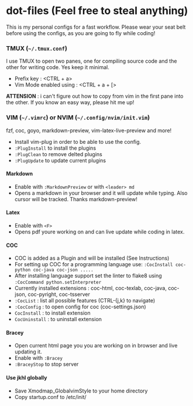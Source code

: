 # dot-files (Feel free to steal anything)
This is my personal configs for a fast workflow. Please wear your seat belt before using the configs, as you are going to fly while coding!   



### TMUX (`~/.tmux.conf`)
I use TMUX to open two panes, one for compiling source code and the other for writing code. Yes keep it minimal. 
* Prefix key : <CTRL + a>
* Vim Mode enabled using : <CTRL + a + [> 

**ATTENSION** : i can't figure out how to copy from vim in the first pane into the other. If you know an easy way, please hit me up! 

### VIM (`~/.vimrc`) or NVIM (`~/.config/nvim/init.vim`)

fzf, coc, goyo, markdown-preview, vim-latex-live-preview and more! 

* Install vim-plug in order to be able to use the config.
* `:PlugInstall` to install the plugins 
* `:PlugClean` to remove delted plugins 
* `:PlugUpdate` to update current plugins

#### Markdown 

* Enable with `:MarkdownPreview` or with `<leader> md` 
* Opens a markdown in your browser and it will update while typing. Also cursor will be tracked. Thanks markdown-preview!

#### Latex 

* Enable with `<F>` 
* Opens pdf youre working on and can live update while coding in latex. 

#### COC 
 * COC is added as a Plugin and will be installed (See Instructions)
 * For setting up COC for a programming language use: `:CocInstall coc-python coc-java coc-json .....`
 * After installing language support set the linter to flake8 using `:CocCommand python.setInterpreter`
 * Currently installed extensions : coc-html, coc-texlab, coc-java, coc-json, coc-pyright, coc-tsserver
 * `:CocList` : list all possible features (CTRL-{j,k} to navigate)
 * `:CocConfig` : to open config for coc (coc-settings.json)
 * `CocInstall` : to install extension 
 * `CocUninstall` : to uninstall extension 
#### Bracey 
 * Open current html page you you are working on in browser and live updating it. 
 * Enable with `:Bracey`
 * `:BraceyStop` to stop server 

#### Use jkhl globally 
* Save Xmodmap_GlobalvimStyle to your home directory
* Copy startup.conf to /etc/init/
